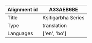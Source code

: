 |Alignment id | A33AEB6BE
| --- | --- 
|Title | Kṣitigarbha Series 
|Type | translation
|Languages | ['en', 'bo']